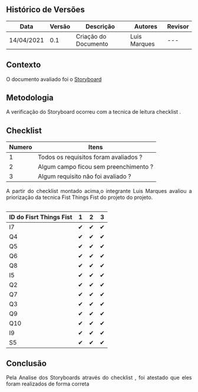 ## Histórico de Versões

| Data       | Versão | Descrição            | Autores      | Revisor |
| ---------- | ------ | -------------------- | ------------ | ------- |
| 14/04/2021 | 0.1    | Criação do Documento | Luis Marques | ---     |

## Contexto

<p align="justify">O documento avaliado foi o <a href = "https://requisitos-de-software.github.io/2020.2-Meu-Gov.br/Elicitacao/storyboard/" > Storyboard </a> </p>

## Metodologia

<p align="justify">A verificação do Storyboard ocorreu com a tecnica de leitura checklist .</p>

## Checklist

| Numero | Itens                                 |
| ------ | ------------------------------------- |
| 1      | Todos os requisitos foram avaliados ? |
| 2      | Algum campo ficou sem preenchimento ? |
| 3      | Algum requisito não foi avaliado ?    |

<p align="justify"> A partir do checklist montado acima,o integrante Luis Marques avaliou a priorização da tecnica Fist Things Fist do projeto do projeto. </p>

##

| ID do Fisrt Things Fist | 1   | 2   | 3   |
| ----------------------- | --- | --- | --- |
| I7                      | ✔   | ✔   | ✔   |
| Q4                      | ✔   | ✔   | ✔   |
| Q5                      | ✔   | ✔   | ✔   |
| Q6                      | ✔   | ✔   | ✔   |
| Q8                      | ✔   | ✔   | ✔   |
| I5                      | ✔   | ✔   | ✔   |
| Q2                      | ✔   | ✔   | ✔   |
| Q7                      | ✔   | ✔   | ✔   |
| Q3                      | ✔   | ✔   | ✔   |
| Q9                      | ✔   | ✔   | ✔   |
| Q10                     | ✔   | ✔   | ✔   |
| I9                      | ✔   | ✔   | ✔   |
| S5                      | ✔   | ✔   | ✔   |

## Conclusão

<p align="justify"> Pela Analise dos Storyboards através do checklist , foi atestado que eles foram realizados de forma correta </p>
